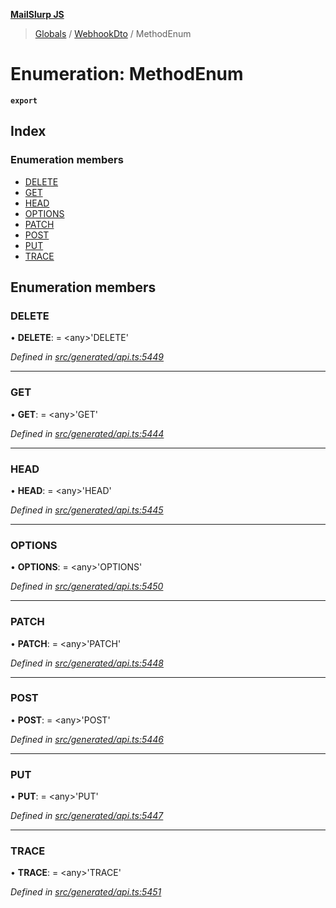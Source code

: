 **[MailSlurp JS](../README.md)**

> [Globals](../README.md) / [WebhookDto](../modules/webhookdto.md) / MethodEnum

# Enumeration: MethodEnum

**`export`** 

## Index

### Enumeration members

* [DELETE](webhookdto.methodenum.md#delete)
* [GET](webhookdto.methodenum.md#get)
* [HEAD](webhookdto.methodenum.md#head)
* [OPTIONS](webhookdto.methodenum.md#options)
* [PATCH](webhookdto.methodenum.md#patch)
* [POST](webhookdto.methodenum.md#post)
* [PUT](webhookdto.methodenum.md#put)
* [TRACE](webhookdto.methodenum.md#trace)

## Enumeration members

### DELETE

•  **DELETE**:  = \<any>'DELETE'

*Defined in [src/generated/api.ts:5449](https://github.com/mailslurp/mailslurp-client/blob/e4d4355/src/generated/api.ts#L5449)*

___

### GET

•  **GET**:  = \<any>'GET'

*Defined in [src/generated/api.ts:5444](https://github.com/mailslurp/mailslurp-client/blob/e4d4355/src/generated/api.ts#L5444)*

___

### HEAD

•  **HEAD**:  = \<any>'HEAD'

*Defined in [src/generated/api.ts:5445](https://github.com/mailslurp/mailslurp-client/blob/e4d4355/src/generated/api.ts#L5445)*

___

### OPTIONS

•  **OPTIONS**:  = \<any>'OPTIONS'

*Defined in [src/generated/api.ts:5450](https://github.com/mailslurp/mailslurp-client/blob/e4d4355/src/generated/api.ts#L5450)*

___

### PATCH

•  **PATCH**:  = \<any>'PATCH'

*Defined in [src/generated/api.ts:5448](https://github.com/mailslurp/mailslurp-client/blob/e4d4355/src/generated/api.ts#L5448)*

___

### POST

•  **POST**:  = \<any>'POST'

*Defined in [src/generated/api.ts:5446](https://github.com/mailslurp/mailslurp-client/blob/e4d4355/src/generated/api.ts#L5446)*

___

### PUT

•  **PUT**:  = \<any>'PUT'

*Defined in [src/generated/api.ts:5447](https://github.com/mailslurp/mailslurp-client/blob/e4d4355/src/generated/api.ts#L5447)*

___

### TRACE

•  **TRACE**:  = \<any>'TRACE'

*Defined in [src/generated/api.ts:5451](https://github.com/mailslurp/mailslurp-client/blob/e4d4355/src/generated/api.ts#L5451)*
